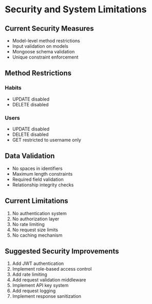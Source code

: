 # Security and System Limitations

## Current Security Measures
- Model-level method restrictions
- Input validation on models
- Mongoose schema validation
- Unique constraint enforcement

## Method Restrictions
### Habits
- UPDATE disabled
- DELETE disabled

### Users
- UPDATE disabled
- DELETE disabled
- GET restricted to username only

## Data Validation
- No spaces in identifiers
- Maximum length constraints
- Required field validation
- Relationship integrity checks

## Current Limitations
1. No authentication system
2. No authorization layer
3. No rate limiting
4. No request size limits
5. No caching mechanism

## Suggested Security Improvements
1. Add JWT authentication
2. Implement role-based access control
3. Add rate limiting
4. Add request validation middleware
5. Implement API key system
6. Add request logging
7. Implement response sanitization